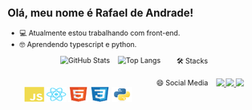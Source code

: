 ## Olá, meu nome é Rafael de Andrade!

- 💻 Atualmente estou trabalhando com front-end.
- 🤓 Aprendendo typescript e python.


<div align="center" style="display: flex; justify-content: center; gap: 1rem; flex-wrap: wrap;">

  <picture>
    <source
      srcset="https://github-readme-stats.vercel.app/api?username=crsandrade&show_icons=true&theme=dracula"
      media="(prefers-color-scheme: dark)"
    />
    <source
      srcset="https://github-readme-stats.vercel.app/api?username=crsandrade&show_icons=true"
      media="(prefers-color-scheme: light), (prefers-color-scheme: no-preference)"
    />
    <img
      src="https://github-readme-stats.vercel.app/api?username=crsandrade&show_icons=true"
      alt="GitHub Stats"
      height="200" width="400"
    />
  </picture>

  <picture>
    <source
      srcset="https://github-readme-stats.vercel.app/api/top-langs/?username=crsandrade&layout=compact&theme=dracula"
      media="(prefers-color-scheme: dark)"
    />
    <source
      srcset="https://github-readme-stats.vercel.app/api/top-langs/?username=crsandrade&layout=compact"
      media="(prefers-color-scheme: light), (prefers-color-scheme: no-preference)"
    />
    <img
      src="https://github-readme-stats.vercel.app/api/top-langs/?username=crsandrade&layout=compact"
      alt="Top Langs"
      height="200" width="355"
    />
  </picture>
  <hr>
  🛠 Stacks
  <div style="display: inline_block"><br>
  <img align="center" alt="Rafa-Js" height="30" width="40" src="https://raw.githubusercontent.com/devicons/devicon/master/icons/javascript/javascript-plain.svg">
  <img align="center" alt="Rafa-React" height="30" width="40" src="https://raw.githubusercontent.com/devicons/devicon/master/icons/react/react-original.svg">
  <img align="center" alt="Rafa-HTML" height="30" width="40" src="https://raw.githubusercontent.com/devicons/devicon/master/icons/html5/html5-original.svg">
  <img align="center" alt="Rafa-CSS" height="30" width="40" src="https://raw.githubusercontent.com/devicons/devicon/master/icons/css3/css3-original.svg">
  <img align="center" alt="Rafa-Python" height="30" width="40" src="https://raw.githubusercontent.com/devicons/devicon/master/icons/python/python-original.svg">
</div><br>
  <hr>
  😄 Social Media
  <br><br>
   <div style="display: inline_block">
   <a href ="https://www.instagram.com/crsandrade_/"><img src="https://img.shields.io/badge/Instagram-E4405F?style=for-the-badge&logo=instagram&logoColor=white" target="_blank"/>
   <a href ="mailto:contatorafaballerini@gmail.com"><img src="https://img.shields.io/badge/LinkedIn-0077B5?style=for-the-badge&logo=linkedin&logoColor=white)" target="_blank"/>
   <a href = "mailto:rafaeldev.andrade@gmail.com"><img src="https://img.shields.io/badge/-Gmail-%23333?style=for-the-badge&logo=gmail&logoColor=white" target="_blank"></a>
   </div>
